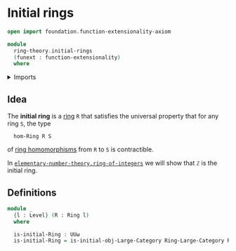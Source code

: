 # Initial rings

```agda
open import foundation.function-extensionality-axiom

module
  ring-theory.initial-rings
  (funext : function-extensionality)
  where
```

<details><summary>Imports</summary>

```agda
open import category-theory.initial-objects-large-categories funext

open import foundation.universe-levels

open import ring-theory.category-of-rings funext
open import ring-theory.rings funext
```

</details>

## Idea

The **initial ring** is a [ring](ring-theory.rings.md) `R` that satisfies the
universal property that for any ring `S`, the type

```text
  hom-Ring R S
```

of [ring homomorphisms](ring-theory.homomorphisms-rings.md) from `R` to `S` is
contractible.

In
[`elementary-number-theory.ring-of-integers`](elementary-number-theory.ring-of-integers.md)
we will show that `ℤ` is the initial ring.

## Definitions

```agda
module _
  {l : Level} (R : Ring l)
  where

  is-initial-Ring : UUω
  is-initial-Ring = is-initial-obj-Large-Category Ring-Large-Category R
```
